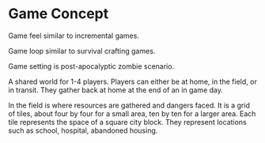 # Game Concept

Game feel similar to incremental games.

Game loop similar to survival crafting games.

Game setting is post-apocalyptic zombie scenario.

A shared world for 1-4 players. Players can either be at home, in the field, or in transit. They gather back at home at the end of an in game day.

In the field is where resources are gathered and dangers faced. It is a grid of tiles, about four by four for a small area, ten by ten for a larger area.
Each tile represents the space of a square city block. They represent locations such as school, hospital, abandoned housing.
